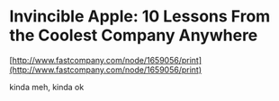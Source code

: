 <!--
id: 800793420
link: http://tumblr.atmos.org/post/800793420/invincible-apple-10-lessons-from-the-coolest-company
slug: invincible-apple-10-lessons-from-the-coolest-company
date: Sun Jul 11 2010 22:28:34 GMT-0700 (PDT)
publish: 2010-07-011
tags: 
title: Invincible Apple: 10 Lessons From the Coolest Company Anywhere
-->


Invincible Apple: 10 Lessons From the Coolest Company Anywhere
==============================================================

[http://www.fastcompany.com/node/1659056/print](http://www.fastcompany.com/node/1659056/print)

kinda meh, kinda ok

